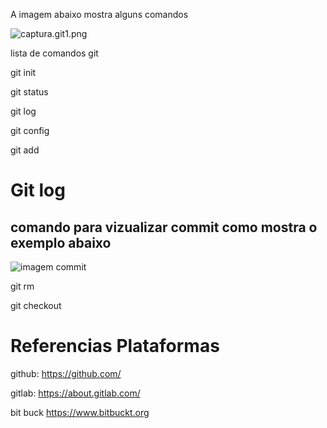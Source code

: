 
A imagem abaixo mostra alguns comandos

![captura.git1.png](./imagens/Capturar.git1.png)


lista de comandos git

git init

git status

git log 

git config

git add

# Git log

 ## comando para vizualizar commit como mostra o exemplo abaixo


![imagem commit](./imagens/imagem%20commit.PNG)



git rm 

git checkout

# Referencias Plataformas

 github: https://github.com/

 gitlab: https://about.gitlab.com/

bit buck https://www.bitbuckt.org

